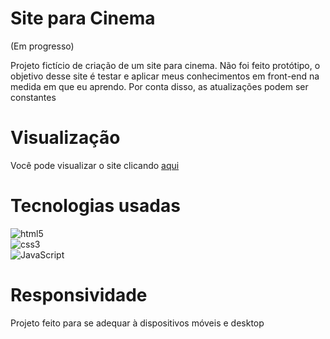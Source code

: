 # Site para Cinema
(Em progresso)

Projeto fictício de criação de um site para cinema. Não foi feito protótipo, o objetivo desse site é testar e aplicar meus conhecimentos em front-end na medida em que eu aprendo. Por conta disso, as atualizações podem ser constantes
# Visualização

<p>
  
  Você pode visualizar o site clicando [aqui](https://site-cinema-sandy.vercel.app/)

# Tecnologias usadas

<p align="center">
 
  <img src="https://img.shields.io/badge/HTML5-E34F26?style=for-the-badge&logo=html5&logoColor=white" alt="html5"> <br>
  <img src="https://img.shields.io/badge/CSS3-1572B6?style=for-the-badge&logo=css3&logoColor=white" alt="css3"> <br>
  <img src="https://img.shields.io/badge/JavaScript-F7DF1E?style=for-the-badge&logo=javascript&logoColor=black" alt="JavaScript"> <br>
</p>

# Responsividade
<p>Projeto feito para se adequar à dispositivos móveis e desktop</p>
